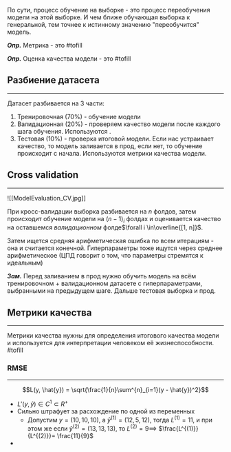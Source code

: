 По сути, процесс обучение на выборке - это процесс переобучения модели на этой выборке. И чем ближе обучающая выборка к генеральной, тем точнее к истинному значению "переобучится" модель.

***Опр.*** Метрика - это #tofill 

***Опр.*** Оценка качества модели - это #tofill 

## Разбиение датасета
---
Датасет разбивается на 3 части:
1. Тренировочная (70%) - обучение модели
2. Валидационная (20%) - проверяем качество модели после каждого шага обучения. Используются .
3. Тестовая (10%) - проверка итоговой модели. Если нас устраивает качество, то модель заливается в прод, если нет, то обучение происходит с начала. Используются метрики качества модели.

## Cross validation
---
![[ModelEvaluation_CV.jpg]]

При кросс-валидации выборка разбивается на $n$ фолдов, затем происходит обучение модели на $(n-1)_i$ фолдах и оценивается качество на оставшемся *валидационном* фолде$\forall i \in\overline{[1, n]}$. 

Затем ищется средняя арифметическая ошибка по всем итерациям - она и считается конечной. Гиперпараметры тоже ищутся через среднее арифметическое (ЦПД говорит о том, что параметры стремятся к идеальным)

***Зам.*** Перед заливанием в прод нужно обучить модель на всём тренировочном + валидационном датасете с гиперпараметрами, выбранными на предыдущем шаге. Дальше тестовая выборка и прод.

## Метрики качества
---
Метрики качества нужны для определения итогового качества модели и используется для интерпретации человеком её жизнеспособности. #tofill 
### RMSE
---
$$L(y, \hat{y}) = \sqrt{\frac{1}{n}\sum^{n}_{i=1}(y - \hat{y})^2}$$
- $L'(y, \hat{y}) \in C^1 \subset R^+$
- Сильно штрафует за расхождение по одной из переменных
	- Допустим $y = (10, 10, 10)$, а $\hat{y}^{(1)} = (12, 5, 12)$, тогда $L^{(1)} = 11$, и при этом же если $\hat{y}^{(2)} = (13, 13, 13)$, то $L^{(2)} = 9 \implies$ $\frac{L^{(1)}}{L^{(2)}}= \frac{11}{9}$
- 